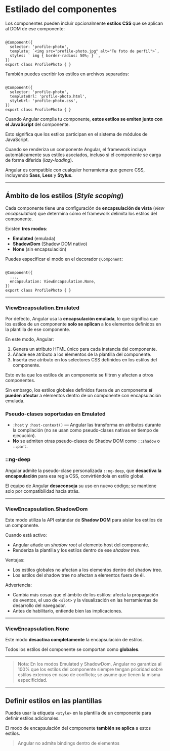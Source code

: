 # Estilado del componentes

Los componentes pueden incluir opcionalmente **estilos CSS** que se aplican al DOM de ese componente:

```tsx

@Component({
  selector: 'profile-photo',
  template: `<img src="profile-photo.jpg" alt="Tu foto de perfil">`,
  styles: ` img { border-radius: 50%; } `,
})
export class ProfilePhoto { }

```

También puedes escribir los estilos en archivos separados:

```tsx

@Component({
  selector: 'profile-photo',
  templateUrl: 'profile-photo.html',
  styleUrl: 'profile-photo.css',
})
export class ProfilePhoto { }

```

Cuando Angular compila tu componente, **estos estilos se emiten junto con el JavaScript** del componente.

Esto significa que los estilos participan en el sistema de módulos de JavaScript.

Cuando se renderiza un componente Angular, el framework incluye automáticamente sus estilos asociados, incluso si el componente se carga de forma diferida (*lazy-loading*).

Angular es compatible con cualquier herramienta que genere CSS, incluyendo **Sass**, **Less** y **Stylus**.

---

## **Ámbito de los estilos** (*Style scoping*)

Cada componente tiene una configuración de **encapsulación de vista** (*view encapsulation*) que determina cómo el framework delimita los estilos del componente.

Existen **tres modos**:

- **Emulated** (emulada)
- **ShadowDom** (Shadow DOM nativo)
- **None** (sin encapsulación)

Puedes especificar el modo en el decorador `@Component`:

```tsx

@Component({
  ...,
  encapsulation: ViewEncapsulation.None,
})
export class ProfilePhoto { }

```

---

### **ViewEncapsulation.Emulated**

Por defecto, Angular usa la **encapsulación emulada**, lo que significa que los estilos de un componente **solo se aplican** a los elementos definidos en la plantilla de ese componente.

En este modo, Angular:

1. Genera un atributo HTML único para cada instancia del componente.
2. Añade ese atributo a los elementos de la plantilla del componente.
3. Inserta ese atributo en los selectores CSS definidos en los estilos del componente.

Esto evita que los estilos de un componente se filtren y afecten a otros componentes.

Sin embargo, los estilos globales definidos fuera de un componente **sí pueden afectar** a elementos dentro de un componente con encapsulación emulada.

### **Pseudo-clases soportadas en Emulated**

- `:host` y `:host-context()` — Angular las transforma en atributos durante la compilación (no se usan como pseudo-clases nativas en tiempo de ejecución).
- **No** se admiten otras pseudo-clases de Shadow DOM como `::shadow` o `::part`.

### **::ng-deep**

Angular admite la pseudo-clase personalizada `::ng-deep`, que **desactiva la encapsulación** para esa regla CSS, convirtiéndola en estilo global.

El equipo de Angular **desaconseja** su uso en nuevo código; se mantiene solo por compatibilidad hacia atrás.

---

### **ViewEncapsulation.ShadowDom**

Este modo utiliza la API estándar de **Shadow DOM** para aislar los estilos de un componente.

Cuando está activo:

- Angular añade un *shadow root* al elemento host del componente.
- Renderiza la plantilla y los estilos dentro de ese *shadow tree*.

Ventajas:

- Los estilos globales no afectan a los elementos dentro del shadow tree.
- Los estilos del shadow tree no afectan a elementos fuera de él.

Advertencia:

- Cambia más cosas que el ámbito de los estilos: afecta la propagación de eventos, el uso de `<slot>` y la visualización en las herramientas de desarrollo del navegador.
- Antes de habilitarlo, entiende bien las implicaciones.

---

### **ViewEncapsulation.None**

Este modo **desactiva completamente** la encapsulación de estilos.

Todos los estilos del componente se comportan como **globales**.

---

> Nota: En los modos Emulated y ShadowDom, Angular no garantiza al 100% que los estilos del componente siempre tengan prioridad sobre estilos externos en caso de conflicto; se asume que tienen la misma especificidad.
> 

---

## **Definir estilos en las plantillas**

Puedes usar la etiqueta `<style>` en la plantilla de un componente para definir estilos adicionales.

El modo de encapsulación del componente **también se aplica** a estos estilos.

> Angular no admite bindings dentro de elementos <style>.
> 

---

## **Referenciar archivos de estilo externos**

En las plantillas de componentes puedes:

- Usar `<link>` para enlazar archivos CSS.
- Usar `@import` dentro de tu CSS para importar otros archivos.

Angular trata estas referencias como **estilos externos**, que **no están afectados** por la encapsulación emulada.

## **Comparativa de modos de encapsulación de estilos en Angular**

| Modo | Cómo funciona | Aislamiento de estilos | Afecta a otros componentes | Puede recibir estilos globales | Ejemplo práctico |
| --- | --- | --- | --- | --- | --- |
| **Emulated** *(por defecto)* | Angular añade atributos únicos a elementos y selectores para simular aislamiento sin Shadow DOM. | ✅ Aíslan estilos internos. | ❌ No afectan fuera, salvo usando `::ng-deep`. | ✅ Sí recibe estilos globales. | Ideal para la mayoría de casos, compatibilidad amplia. |
| **ShadowDom** | Usa Shadow DOM nativo, renderizando plantilla y estilos dentro de un *shadow root*. | ✅ Aislamiento total (nativo). | ❌ No afecta fuera. | ❌ No recibe estilos globales. | Útil cuando necesitas aislamiento real y control total. |
| **None** | No hay encapsulación, los estilos son globales. | ❌ Sin aislamiento. | ✅ Afectan a todo el DOM. | ✅ Recibe y comparte estilos globales. | Para estilos globales o cuando necesitas herencia total. |

---

### **Visualización de comportamiento**

Supongamos que tenemos este CSS en un componente:

```css

h1 {
  color: red;
}

```

| Modo | Resultado |
| --- | --- |
| **Emulated** | Solo `<h1>` dentro de la plantilla de este componente son rojos (añade atributos como `_ngcontent-c0`). |
| **ShadowDom** | Solo `<h1>` dentro del shadow root son rojos; imposible afectar o ser afectado por CSS externo. |
| **None** | **Todos** los `<h1>` de la app serán rojos (estilo global). |

---

### **Código de ejemplo de los tres modos**

```tsx

import { Component, ViewEncapsulation } from '@angular/core';

@Component({
  selector: 'app-demo',
  template: `<h1>Hola Angular</h1>`,
  styles: [`h1 { color: red; }`],
  encapsulation: ViewEncapsulation.Emulated // Cambiar a .ShadowDom o .None
})
export class DemoComponent {}

```

---

### **Cuándo usar cada uno**

- **Emulated:**
    
    ✅ Uso general.
    
    ✅ Compatible con todos los navegadores.
    
    ✅ Evita fugas de estilos sin bloquear los globales.
    
- **ShadowDom:**
    
    ✅ Cuando requieres encapsulación real.
    
    ⚠ Cuidado con la propagación de eventos y la integración de estilos globales.
    
    ⚠ No todos los entornos SSR manejan bien Shadow DOM.
    
- **None:**
    
    ✅ Para temas globales o librerías de componentes que quieren heredar estilos.
    
    ⚠ Riesgo de colisiones de CSS.